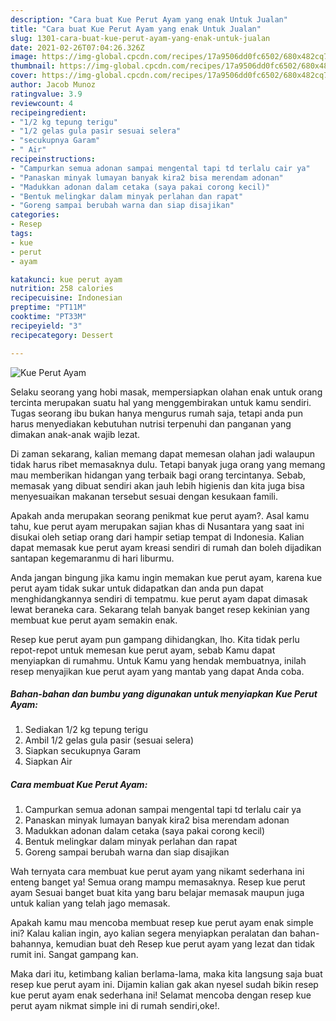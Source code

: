 ```yaml
---
description: "Cara buat Kue Perut Ayam yang enak Untuk Jualan"
title: "Cara buat Kue Perut Ayam yang enak Untuk Jualan"
slug: 1301-cara-buat-kue-perut-ayam-yang-enak-untuk-jualan
date: 2021-02-26T07:04:26.326Z
image: https://img-global.cpcdn.com/recipes/17a9506dd0fc6502/680x482cq70/kue-perut-ayam-foto-resep-utama.jpg
thumbnail: https://img-global.cpcdn.com/recipes/17a9506dd0fc6502/680x482cq70/kue-perut-ayam-foto-resep-utama.jpg
cover: https://img-global.cpcdn.com/recipes/17a9506dd0fc6502/680x482cq70/kue-perut-ayam-foto-resep-utama.jpg
author: Jacob Munoz
ratingvalue: 3.9
reviewcount: 4
recipeingredient:
- "1/2 kg tepung terigu"
- "1/2 gelas gula pasir sesuai selera"
- "secukupnya Garam"
- " Air"
recipeinstructions:
- "Campurkan semua adonan sampai mengental tapi td terlalu cair ya"
- "Panaskan minyak lumayan banyak kira2 bisa merendam adonan"
- "Madukkan adonan dalam cetaka (saya pakai corong kecil)"
- "Bentuk melingkar dalam minyak perlahan dan rapat"
- "Goreng sampai berubah warna dan siap disajikan"
categories:
- Resep
tags:
- kue
- perut
- ayam

katakunci: kue perut ayam 
nutrition: 258 calories
recipecuisine: Indonesian
preptime: "PT11M"
cooktime: "PT33M"
recipeyield: "3"
recipecategory: Dessert

---
```



![Kue Perut Ayam](https://img-global.cpcdn.com/recipes/17a9506dd0fc6502/680x482cq70/kue-perut-ayam-foto-resep-utama.jpg)

Selaku seorang yang hobi masak, mempersiapkan olahan enak untuk orang tercinta merupakan suatu hal yang menggembirakan untuk kamu sendiri. Tugas seorang ibu bukan hanya mengurus rumah saja, tetapi anda pun harus menyediakan kebutuhan nutrisi terpenuhi dan panganan yang dimakan anak-anak wajib lezat.

Di zaman  sekarang, kalian memang dapat memesan olahan jadi walaupun tidak harus ribet memasaknya dulu. Tetapi banyak juga orang yang memang mau memberikan hidangan yang terbaik bagi orang tercintanya. Sebab, memasak yang dibuat sendiri akan jauh lebih higienis dan kita juga bisa menyesuaikan makanan tersebut sesuai dengan kesukaan famili. 



Apakah anda merupakan seorang penikmat kue perut ayam?. Asal kamu tahu, kue perut ayam merupakan sajian khas di Nusantara yang saat ini disukai oleh setiap orang dari hampir setiap tempat di Indonesia. Kalian dapat memasak kue perut ayam kreasi sendiri di rumah dan boleh dijadikan santapan kegemaranmu di hari liburmu.

Anda jangan bingung jika kamu ingin memakan kue perut ayam, karena kue perut ayam tidak sukar untuk didapatkan dan anda pun dapat menghidangkannya sendiri di tempatmu. kue perut ayam dapat dimasak lewat beraneka cara. Sekarang telah banyak banget resep kekinian yang membuat kue perut ayam semakin enak.

Resep kue perut ayam pun gampang dihidangkan, lho. Kita tidak perlu repot-repot untuk memesan kue perut ayam, sebab Kamu dapat menyiapkan di rumahmu. Untuk Kamu yang hendak membuatnya, inilah resep menyajikan kue perut ayam yang mantab yang dapat Anda coba.

<!--inarticleads1-->

##### Bahan-bahan dan bumbu yang digunakan untuk menyiapkan Kue Perut Ayam:

1. Sediakan 1/2 kg tepung terigu
1. Ambil 1/2 gelas gula pasir (sesuai selera)
1. Siapkan secukupnya Garam
1. Siapkan  Air




<!--inarticleads2-->

##### Cara membuat Kue Perut Ayam:

1. Campurkan semua adonan sampai mengental tapi td terlalu cair ya
1. Panaskan minyak lumayan banyak kira2 bisa merendam adonan
1. Madukkan adonan dalam cetaka (saya pakai corong kecil)
1. Bentuk melingkar dalam minyak perlahan dan rapat
1. Goreng sampai berubah warna dan siap disajikan




Wah ternyata cara membuat kue perut ayam yang nikamt sederhana ini enteng banget ya! Semua orang mampu memasaknya. Resep kue perut ayam Sesuai banget buat kita yang baru belajar memasak maupun juga untuk kalian yang telah jago memasak.

Apakah kamu mau mencoba membuat resep kue perut ayam enak simple ini? Kalau kalian ingin, ayo kalian segera menyiapkan peralatan dan bahan-bahannya, kemudian buat deh Resep kue perut ayam yang lezat dan tidak rumit ini. Sangat gampang kan. 

Maka dari itu, ketimbang kalian berlama-lama, maka kita langsung saja buat resep kue perut ayam ini. Dijamin kalian gak akan nyesel sudah bikin resep kue perut ayam enak sederhana ini! Selamat mencoba dengan resep kue perut ayam nikmat simple ini di rumah sendiri,oke!.

